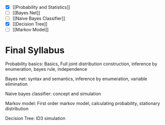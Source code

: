 
- [x] [[Probability and Statistics]]
- [ ] [[Bayes Net]]
- [ ] [[Naive Bayes Classifier]]
- [x] [[Decision Tree]]
- [ ] [[Markov Model]]

# Final Syllabus

Probability basics: Basics, Full joint distribution construction, inference by enumeration, bayes rule, independence   

Bayes net: syntax and semantics, inference by enumeration, variable elimination

Naive bayes classifier: concept and simulation

Markov model: First order markov model, calculating probability, stationary distribution

Decision Tree: ID3 simulation